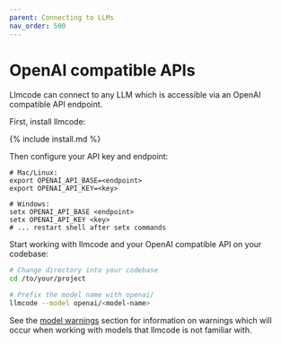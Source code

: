 ```yaml
---
parent: Connecting to LLMs
nav_order: 500
---
```


# OpenAI compatible APIs

Llmcode can connect to any LLM which is accessible via an OpenAI compatible API endpoint.

First, install llmcode:

{% include install.md %}

Then configure your API key and endpoint:

```
# Mac/Linux:
export OPENAI_API_BASE=<endpoint>
export OPENAI_API_KEY=<key>

# Windows:
setx OPENAI_API_BASE <endpoint>
setx OPENAI_API_KEY <key>
# ... restart shell after setx commands
```

Start working with llmcode and your OpenAI compatible API on your codebase:

```bash
# Change directory into your codebase
cd /to/your/project

# Prefix the model name with openai/
llmcode --model openai/<model-name>
```

See the [model warnings](warnings.html)
section for information on warnings which will occur
when working with models that llmcode is not familiar with.
